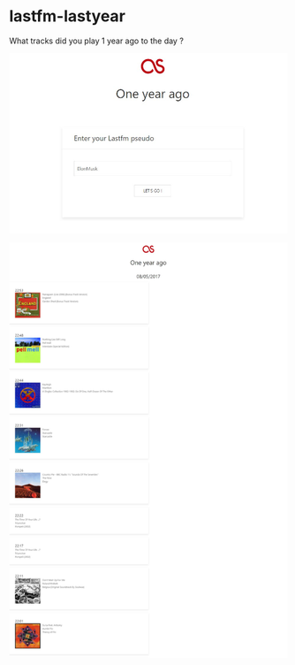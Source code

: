 # lastfm-lastyear

What tracks did you play 1 year ago to the day ?

![Homepage](lastyear-homepage.jpg)

![FetchMusic](lastyear-fetch.jpg)

